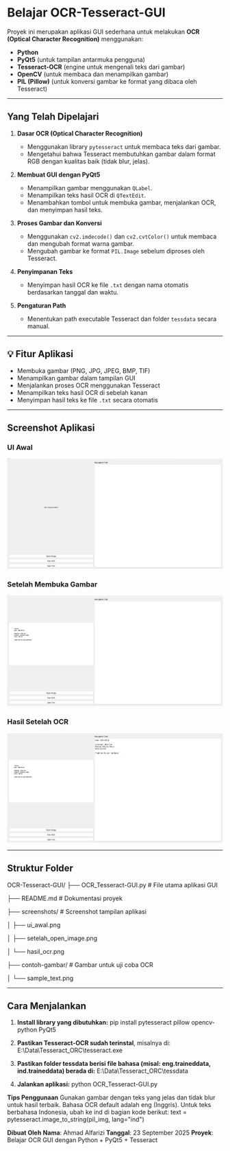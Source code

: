 #  Belajar OCR-Tesseract-GUI

Proyek ini merupakan aplikasi GUI sederhana untuk melakukan **OCR (Optical Character Recognition)** menggunakan:

- **Python**
- **PyQt5** (untuk tampilan antarmuka pengguna)
- **Tesseract-OCR** (engine untuk mengenali teks dari gambar)
- **OpenCV** (untuk membaca dan menampilkan gambar)
- **PIL (Pillow)** (untuk konversi gambar ke format yang dibaca oleh Tesseract)

---

##  Yang Telah Dipelajari

1. **Dasar OCR (Optical Character Recognition)**
   - Menggunakan library `pytesseract` untuk membaca teks dari gambar.
   - Mengetahui bahwa Tesseract membutuhkan gambar dalam format RGB dengan kualitas baik (tidak blur, jelas).

2. **Membuat GUI dengan PyQt5**
   - Menampilkan gambar menggunakan `QLabel`.
   - Menampilkan teks hasil OCR di `QTextEdit`.
   - Menambahkan tombol untuk membuka gambar, menjalankan OCR, dan menyimpan hasil teks.

3. **Proses Gambar dan Konversi**
   - Menggunakan `cv2.imdecode()` dan `cv2.cvtColor()` untuk membaca dan mengubah format warna gambar.
   - Mengubah gambar ke format `PIL.Image` sebelum diproses oleh Tesseract.

4. **Penyimpanan Teks**
   - Menyimpan hasil OCR ke file `.txt` dengan nama otomatis berdasarkan tanggal dan waktu.

5. **Pengaturan Path**
   - Menentukan path executable Tesseract dan folder `tessdata` secara manual.

---

## 💡 Fitur Aplikasi

-  Membuka gambar (PNG, JPG, JPEG, BMP, TIF)
-  Menampilkan gambar dalam tampilan GUI
-  Menjalankan proses OCR menggunakan Tesseract
-  Menampilkan teks hasil OCR di sebelah kanan
-  Menyimpan hasil teks ke file `.txt` secara otomatis

---

##  Screenshot Aplikasi

###  UI Awal
![UI Awal](screenshots/ui_awal.png)

###  Setelah Membuka Gambar
![Setelah Open Image](screenshots/setelah_open_image.png)

###  Hasil Setelah OCR
![Hasil OCR](screenshots/hasil_ocr.png)

---

##  Struktur Folder

OCR-Tesseract-GUI/
├── OCR_Tesseract-GUI.py        # File utama aplikasi GUI

├── README.md                   # Dokumentasi proyek

├── screenshots/                # Screenshot tampilan aplikasi

│   ├── ui_awal.png

│   ├── setelah_open_image.png

│   └── hasil_ocr.png

├── contoh-gambar/              # Gambar untuk uji coba OCR

│   └── sample_text.png



---

##  Cara Menjalankan

1. **Install library yang dibutuhkan:**
    pip install pytesseract pillow opencv-python PyQt5

2. **Pastikan Tesseract-OCR sudah terinstal**, misalnya di:
    E:\Data\Tesseract_ORC\tesseract.exe

3. **Pastikan folder tessdata berisi file bahasa (misal: eng.traineddata, ind.traineddata) berada di:**
    E:\Data\Tesseract_ORC\tessdata

4. **Jalankan aplikasi:**
    python OCR_Tesseract-GUI.py

**Tips Penggunaan**
Gunakan gambar dengan teks yang jelas dan tidak blur untuk hasil terbaik.
Bahasa OCR default adalah eng (Inggris). Untuk teks berbahasa Indonesia, ubah ke ind di bagian kode berikut:
text = pytesseract.image_to_string(pil_img, lang="ind")

**Dibuat Oleh**
**Nama**: Ahmad Alfarizi
**Tanggal**: 23 September 2025
**Proyek**: Belajar OCR GUI dengan Python + PyQt5 + Tesseract

